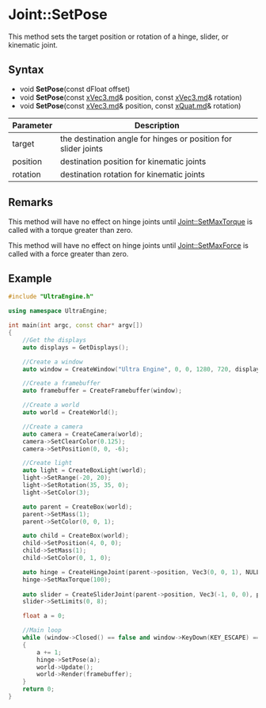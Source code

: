 # Joint::SetPose

This method sets the target position or rotation of a hinge, slider, or kinematic joint.

## Syntax

- void **SetPose**(const dFloat offset)
- void **SetPose**(const [xVec3.md](xVec3.md)& position, const [xVec3.md](xVec3.md)& rotation)
- void **SetPose**(const [xVec3.md](xVec3.md)& position, const [xQuat.md](xQuat.md)& rotation)

| Parameter | Description |
|---|---|
| target | the destination angle for hinges or position for slider joints |
| position | destination position for kinematic joints |
| rotation | destination rotation for kinematic joints |

## Remarks

This method will have no effect on hinge joints until [Joint::SetMaxTorque](Joint_SetMaxTorque.md) is called with a torque greater than zero.

This method will have no effect on hinge joints until [Joint::SetMaxForce](Joint_SetMaxForce.md) is called with a force greater than zero.

## Example

```c++
#include "UltraEngine.h"

using namespace UltraEngine;

int main(int argc, const char* argv[])
{
    //Get the displays
    auto displays = GetDisplays();

    //Create a window
    auto window = CreateWindow("Ultra Engine", 0, 0, 1280, 720, displays[0], WINDOW_CENTER | WINDOW_TITLEBAR);

    //Create a framebuffer
    auto framebuffer = CreateFramebuffer(window);

    //Create a world
    auto world = CreateWorld();

    //Create a camera    
    auto camera = CreateCamera(world);
    camera->SetClearColor(0.125);
    camera->SetPosition(0, 0, -6);

    //Create light
    auto light = CreateBoxLight(world);
    light->SetRange(-20, 20);
    light->SetRotation(35, 35, 0);
    light->SetColor(3);

    auto parent = CreateBox(world);
    parent->SetMass(1);
    parent->SetColor(0, 0, 1);

    auto child = CreateBox(world);
    child->SetPosition(4, 0, 0);
    child->SetMass(1);
    child->SetColor(0, 1, 0);

    auto hinge = CreateHingeJoint(parent->position, Vec3(0, 0, 1), NULL, parent);
    hinge->SetMaxTorque(100);
    
    auto slider = CreateSliderJoint(parent->position, Vec3(-1, 0, 0), parent, child);
    slider->SetLimits(0, 8);

    float a = 0;

    //Main loop
    while (window->Closed() == false and window->KeyDown(KEY_ESCAPE) == false)
    {
        a += 1;
        hinge->SetPose(a);
        world->Update();
        world->Render(framebuffer);
    }
    return 0;
}
```
